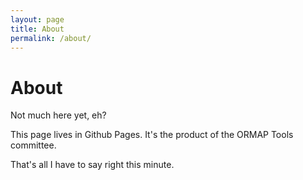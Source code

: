 ```yaml
---
layout: page
title: About
permalink: /about/
---
```

# About

Not much here yet, eh?

This page lives in Github Pages.
It's the product of the ORMAP Tools committee.

That's all I have to say right this minute.

